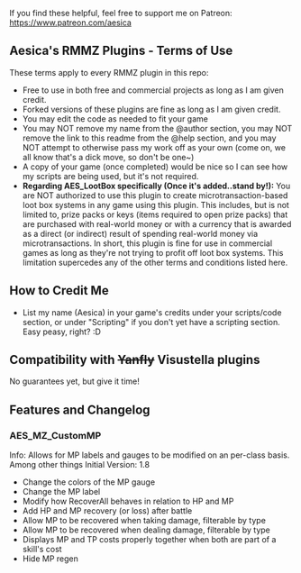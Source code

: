 If you find these helpful, feel free to support me on Patreon:
https://www.patreon.com/aesica

## Aesica's RMMZ Plugins - Terms of Use
These terms apply to every RMMZ plugin in this repo:
- Free to use in both free and commercial projects as long as I am given credit.
- Forked versions of these plugins are fine as long as I am given credit.
- You may edit the code as needed to fit your game
- You may NOT remove my name from the @author section, you may NOT remove the link to this readme from the @help section, and you may NOT attempt to otherwise pass my work off as your own (come on, we all know that's a dick move, so don't be one~)
- A copy of your game (once completed) would be nice so I can see how my scripts are being used, but it's not required.
- **Regarding AES_LootBox specifically (Once it's added..stand by!):**  You are NOT authorized to use this plugin to create microtransaction-based loot box systems in any game using this plugin.  This includes, but is not limited to, prize packs or keys (items required to open prize packs) that are purchased with real-world money or with a currency that is awarded as a direct (or indirect) result of spending real-world money via microtransactions.  In short, this plugin is fine for use in commercial games as long as they're not trying to profit off loot box systems.  This limitation supercedes any of the other terms and conditions listed here.

## How to Credit Me
- List my name (Aesica) in your game's credits under your scripts/code section, or under "Scripting" if you don't yet have a scripting section.  Easy peasy, right? :D

## Compatibility with ~~Yanfly~~ Visustella plugins
No guarantees yet, but give it time!


## Features and Changelog

### AES_MZ_CustomMP
Info:  Allows for MP labels and gauges to be modified on an per-class basis.  Among other things
Initial Version:  1.8
- Change the colors of the MP gauge
- Change the MP label
- Modify how RecoverAll behaves in relation to HP and MP
- Add HP and MP recovery (or loss) after battle
- Allow MP to be recovered when taking damage, filterable by type
- Allow MP to be recovered when dealing damage, filterable by type
- Displays MP and TP costs properly together when both are part of a skill's cost
- Hide MP regen
